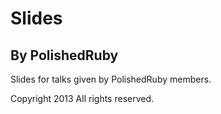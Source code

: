 # Slides
## By PolishedRuby

Slides for talks given by PolishedRuby members.

Copyright 2013 All rights reserved.
